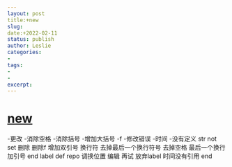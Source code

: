```yaml
---
layout: post
title:+new
slug:
date:+2022-02-11
status: publish
author: Leslie
categories:
-
tags:
-
-
excerpt:
---
```


# [new](https://github.com/lesnolie/Marverick/issues/1)

-更改
-消除空格
-消除括号
-增加大括号
-f
-修改错误
-时间
-没有定义
str not set
删除
删除f
增加双引号
换行符
去掉最后一个换行符号
去掉空格
最后一个换行加引号
end
label
def repo
调换位置
编辑
再试
放弃label
时间没有引用
end